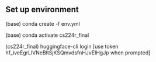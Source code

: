 ## Set up environment

(base) conda create -f env.yml

(base) conda activate cs224r_final

(cs224r_final) huggingface-cli login [use token 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 when prompted]